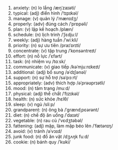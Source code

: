 1. anxiety: (n) lo lắng /æŋˈzaɪəti/
2. typical: (adj) điển hình /ˈtɪpɪkəl/
3. manage: (v) quản lý /ˈmænɪdʒ/
4. properly: (adv) đúng cách /ˈprɒpəli/
5. plan: (v) lập kế hoạch /plæn/
6. schedule: (n) lịch trình /ˈʃɛdjuːl/
7. weekly: (adj) hàng tuần /ˈwiːkli/
8. priority: (n) sự ưu tiên /praɪˈɒrɪti/
9. concentrate: (v) tập trung /ˈkɒnsəntreɪt/
10. effort: (n) nỗ lực /ˈɛfərt/
11. task: (n) nhiệm vụ /tɑːsk/
12. communicate: (v) giao tiếp /kəˈmjuːnɪkeɪt/
13. additional: (adj) bổ sung /əˈdɪʃənəl/
14. support: (n) sự hỗ trợ /səˈpɔːrt/
15. appropriately: (adv) thích hợp /əˈprəʊprɪətli/
16. mood: (n) tâm trạng /muːd/
17. physical: (adj) thể chất /ˈfɪzɪkəl/
18. health: (n) sức khỏe /hɛlθ/
19. sleep: (v) ngủ /sliːp/
20. grandparent: (n) ông bà /ˈɡrændˌpɛərənt/
21. diet: (n) chế độ ăn uống /ˈdaɪət/
22. vegetable: (n) rau củ /ˈvɛdʒtəbəl/
23. fattening: (adj) mập, làm mập béo lên /ˈfætənɪŋ/
24. avoid: (v) tránh /əˈvɔɪd/
25. junk food: (n) đồ ăn vặt /dʒʌŋk fuːd/
26. cookie: (n) bánh quy /ˈkʊki/